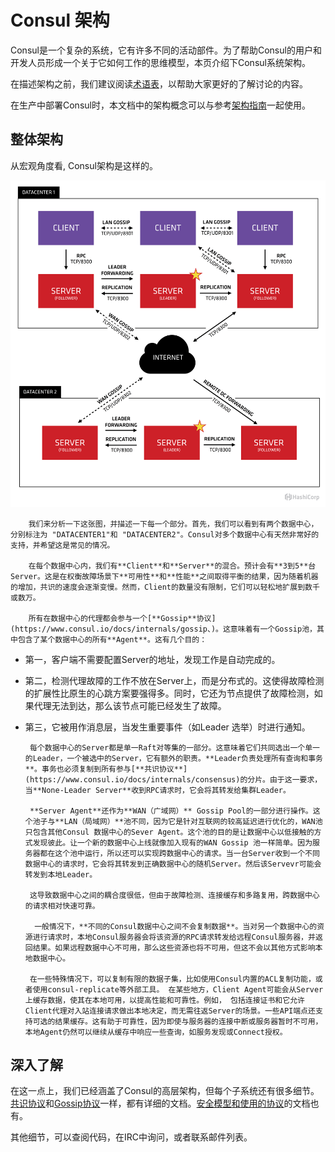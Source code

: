 # Consul 架构

Consul是一个复杂的系统，它有许多不同的活动部件。为了帮助Consul的用户和开发人员形成一个关于它如何工作的思维模型，本页介绍下Consul系统架构。

在描述架构之前，我们建议阅读[术语表](https://www.consul.io/docs/glossary)，以帮助大家更好的了解讨论的内容。

在生产中部署Consul时，本文档中的架构概念可以与参考[架构指南](https://learn.hashicorp.com/tutorials/consul/reference-architecture?utm_source=consul.io&utm_medium=docs)一起使用。

## 整体架构

从宏观角度看, Consul架构是这样的。

![](../.gitbook/assets/consul-arch.png)

        我们来分析一下这张图，并描述一下每一个部分。首先，我们可以看到有两个数据中心，分别标注为 "DATACENTER1"和 "DATACENTER2"。Consul对多个数据中心有天然非常好的支持，并希望这是常见的情况。

        在每个数据中心内，我们有**Client**和**Server**的混合。预计会有**3到5**台Server。这是在权衡故障场景下**可用性**和**性能**之间取得平衡的结果，因为随着机器的增加，共识的速度会逐渐变慢。然而，Client的数量没有限制，它们可以轻松地扩展到数千或数万。

        所有在数据中心的代理都会参与一个[**Gossip**协议](https://www.consul.io/docs/internals/gossip、)。这意味着有一个Gossip池，其中包含了某个数据中心的所有**Agent**。这有几个目的：

* 第一，客户端不需要配置Server的地址，发现工作是自动完成的。
* 第二，检测代理故障的工作不放在Server上，而是分布式的。这使得故障检测的扩展性比原生的心跳方案要强得多。同时，它还为节点提供了故障检测，如果代理无法到达，那么该节点可能已经发生了故障。
* 第三，它被用作消息层，当发生重要事件（如Leader 选举）时进行通知。

       每个数据中心的Server都是单一Raft对等集的一部分。这意味着它们共同选出一个单一的Leader，一个被选中的Server，它有额外的职责。**Leader负责处理所有查询和事务**。事务也必须复制到所有参与[**共识协议**](https://www.consul.io/docs/internals/consensus)的分片。由于这一要求，当**None-Leader Server**收到RPC请求时，它会将其转发给集群Leader。 

       **Server Agent**还作为**WAN（广域网）** Gossip Pool的一部分进行操作。这个池子与**LAN（局域网）**池不同，因为它是针对互联网的较高延迟进行优化的，WAN池只包含其他Consul 数据中心的Sever Agent。这个池的目的是让数据中心以低接触的方式发现彼此。让一个新的数据中心上线就像加入现有的WAN Gossip 池一样简单。因为服务器都在这个池中运行，所以还可以实现跨数据中心的请求。当一台Server收到一个不同数据中心的请求时，它会将其转发到正确数据中心的随机Server。然后该Servevr可能会转发到本地Leader。

       这导致数据中心之间的耦合度很低，但由于故障检测、连接缓存和多路复用，跨数据中心的请求相对快速可靠。 

        一般情况下，**不同的Consul数据中心之间不会复制数据**。当对另一个数据中心的资源进行请求时，本地Consul服务器会将该资源的RPC请求转发给远程Consul服务器，并返回结果。如果远程数据中心不可用，那么这些资源也将不可用，但这不会以其他方式影响本地数据中心。

       在一些特殊情况下，可以复制有限的数据子集，比如使用Consul内置的ACL复制功能，或者使用consul-replicate等外部工具。 在某些地方，Client Agent可能会从Server上缓存数据，使其在本地可用，以提高性能和可靠性。例如， 包括连接证书和它允许Client代理对入站连接请求做出本地决定，而无需往返Server的场景。一些API端点还支持可选的结果缓存。这有助于可靠性，因为即使与服务器的连接中断或服务器暂时不可用，本地Agent仍然可以继续从缓存中响应一些查询，如服务发现或Connect授权。

## 深入了解

在这一点上，我们已经涵盖了Consul的高层架构，但每个子系统还有很多细节。[共识协议](https://www.consul.io/docs/internals/consensus)和[Gossip协议](https://www.consul.io/docs/internals/gossip)一样，都有详细的文档。[安全模型和使用的协议](https://www.consul.io/docs/internals/security)的文档也有。 

其他细节，可以查阅代码，在IRC中询问，或者联系邮件列表。

